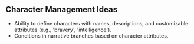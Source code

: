 ## Character Management Ideas
- Ability to define characters with names, descriptions, and customizable attributes (e.g., 'bravery', 'intelligence').
- Conditions in narrative branches based on character attributes.
